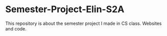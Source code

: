 # Semester-Project-Elin-S2A
This repository is about the semester project I made in CS class. Websites and code.
